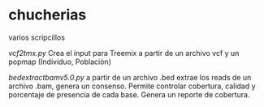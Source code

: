 # chucherias
varios scripcillos

*vcf2tmx.py* Crea el input para Treemix a partir de un archivo vcf y un popmap (Individuo, Población)

*bedextractbamv5.0.py* a partir de un archivo .bed extrae los reads de un archivo .bam, genera un consenso. Permite controlar cobertura, calidad y porcentaje de presencia de cada base. Genera un reporte de cobertura.  
